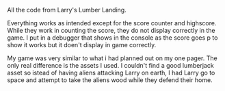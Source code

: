 All the code from Larry's Lumber Landing.

Everything works as intended except for the score counter and highscore. While they work in counting the score, they do not display correctly in the game. I put in a debugger that shows in the console as the score goes p to show it works but it doen't display in game correctly.

My game was very similar to what i had planned out on my one pager. The only real difference is the assets I used. I couldn't find a good lumberjack asset so istead of having aliens attacking Larry on earth, I had Larry go to space and attempt to take the aliens wood while they defend their home.
